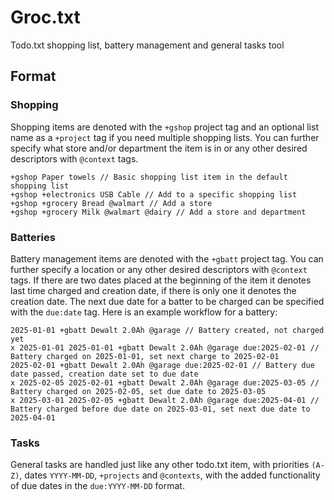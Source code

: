 # Groc.txt

Todo.txt shopping list, battery management and general tasks tool

## Format

### Shopping

Shopping items are denoted with the `+gshop` project tag and an optional list name as a `+project` tag if you need multiple shopping lists. You can further specify what store and/or department the item is in or any other desired descriptors with `@context` tags.

```
+gshop Paper towels // Basic shopping list item in the default shopping list
+gshop +electronics USB Cable // Add to a specific shopping list
+gshop +grocery Bread @walmart // Add a store
+gshop +grocery Milk @walmart @dairy // Add a store and department
```

### Batteries

Battery management items are denoted with the `+gbatt` project tag. You can further specify a location or any other desired descriptors with `@context` tags. If there are two dates placed at the beginning of the item it denotes last time charged and creation date, if there is only one it denotes the creation date. The next due date for a batter to be charged can be specified with the `due:date` tag. Here is an example workflow for a battery:

```
2025-01-01 +gbatt Dewalt 2.0Ah @garage // Battery created, not charged yet
x 2025-01-01 2025-01-01 +gbatt Dewalt 2.0Ah @garage due:2025-02-01 // Battery charged on 2025-01-01, set next charge to 2025-02-01
2025-02-01 +gbatt Dewalt 2.0Ah @garage due:2025-02-01 // Battery due date passed, creation date set to due date
x 2025-02-05 2025-02-01 +gbatt Dewalt 2.0Ah @garage due:2025-03-05 // Battery charged on 2025-02-05, set due date to 2025-03-05
x 2025-03-01 2025-02-05 +gbatt Dewalt 2.0Ah @garage due:2025-04-01 // Battery charged before due date on 2025-03-01, set next due date to 2025-04-01
```

### Tasks

General tasks are handled just like any other todo.txt item, with priorities `(A-Z)`, dates `YYYY-MM-DD`, `+projects` and `@contexts`, with the added functionality of due dates in the `due:YYYY-MM-DD` format.
